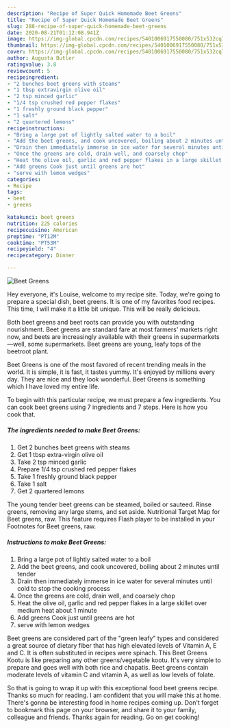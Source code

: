 ```yaml
---
description: "Recipe of Super Quick Homemade Beet Greens"
title: "Recipe of Super Quick Homemade Beet Greens"
slug: 288-recipe-of-super-quick-homemade-beet-greens
date: 2020-08-21T01:12:08.941Z
image: https://img-global.cpcdn.com/recipes/5401006917550080/751x532cq70/beet-greens-recipe-main-photo.jpg
thumbnail: https://img-global.cpcdn.com/recipes/5401006917550080/751x532cq70/beet-greens-recipe-main-photo.jpg
cover: https://img-global.cpcdn.com/recipes/5401006917550080/751x532cq70/beet-greens-recipe-main-photo.jpg
author: Augusta Butler
ratingvalue: 3.8
reviewcount: 5
recipeingredient:
- "2 bunches beet greens with steams"
- "1 tbsp extravirgin olive oil"
- "2 tsp minced garlic"
- "1/4 tsp crushed red pepper flakes"
- "1 freshly ground black pepper"
- "1 salt"
- "2 quartered lemons"
recipeinstructions:
- "Bring a large pot of lightly salted water to a boil"
- "Add the beet greens, and cook uncovered, boiling about 2 minutes until tender"
- "Drain then immediately immerse in ice water for several minutes until cold to stop the cooking process"
- "Once the greens are cold, drain well, and coarsely chop"
- "Heat the olive oil, garlic and red pepper flakes in a large skillet over medium heat about 1 minute"
- "Add greens Cook just until greens are hot"
- "serve with lemon wedges"
categories:
- Recipe
tags:
- beet
- greens

katakunci: beet greens 
nutrition: 225 calories
recipecuisine: American
preptime: "PT12M"
cooktime: "PT53M"
recipeyield: "4"
recipecategory: Dinner

---
```



![Beet Greens](https://img-global.cpcdn.com/recipes/5401006917550080/751x532cq70/beet-greens-recipe-main-photo.jpg)

Hey everyone, it's Louise, welcome to my recipe site. Today, we're going to prepare a special dish, beet greens. It is one of my favorites food recipes. This time, I will make it a little bit unique. This will be really delicious.

Both beet greens and beet roots can provide you with outstanding nourishment. Beet greens are standard fare at most farmers&#39; markets right now, and beets are increasingly available with their greens in supermarkets—well, some supermarkets. Beet greens are young, leafy tops of the beetroot plant.

Beet Greens is one of the most favored of recent trending meals in the world. It is simple, it is fast, it tastes yummy. It's enjoyed by millions every day. They are nice and they look wonderful. Beet Greens is something which I have loved my entire life.


To begin with this particular recipe, we must prepare a few ingredients. You can cook beet greens using 7 ingredients and 7 steps. Here is how you cook that.

<!--inarticleads1-->

##### The ingredients needed to make Beet Greens:

1. Get 2 bunches beet greens with steams
1. Get 1 tbsp extra-virgin olive oil
1. Take 2 tsp minced garlic
1. Prepare 1/4 tsp crushed red pepper flakes
1. Take 1 freshly ground black pepper
1. Take 1 salt
1. Get 2 quartered lemons


The young tender beet greens can be steamed, boiled or sauteed. Rinse greens, removing any large stems, and set aside. Nutritional Target Map for Beet greens, raw. This feature requires Flash player to be installed in your Footnotes for Beet greens, raw. 

<!--inarticleads2-->

##### Instructions to make Beet Greens:

1. Bring a large pot of lightly salted water to a boil
1. Add the beet greens, and cook uncovered, boiling about 2 minutes until tender
1. Drain then immediately immerse in ice water for several minutes until cold to stop the cooking process
1. Once the greens are cold, drain well, and coarsely chop
1. Heat the olive oil, garlic and red pepper flakes in a large skillet over medium heat about 1 minute
1. Add greens Cook just until greens are hot
1. serve with lemon wedges


Beet greens are considered part of the &#34;green leafy&#34; types and considered a great source of dietary fiber that has high elevated levels of Vitamin A, E and C. It is often substituted in recipes were spinach. This Beet Greens Kootu is like preparing any other greens/vegetable kootu. It&#39;s very simple to prepare and goes well with both rice and chapatis. Beet greens contain moderate levels of vitamin C and vitamin A, as well as low levels of folate. 

So that is going to wrap it up with this exceptional food beet greens recipe. Thanks so much for reading. I am confident that you will make this at home. There's gonna be interesting food in home recipes coming up. Don't forget to bookmark this page on your browser, and share it to your family, colleague and friends. Thanks again for reading. Go on get cooking!
